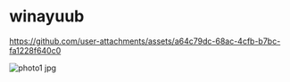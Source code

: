 # winayuub

https://github.com/user-attachments/assets/a64c79dc-68ac-4cfb-b7bc-fa1228f640c0

![photo1 jpg](https://github.com/user-attachments/assets/2c57a5d6-0e09-4d16-b7a9-80163225a4f5)
